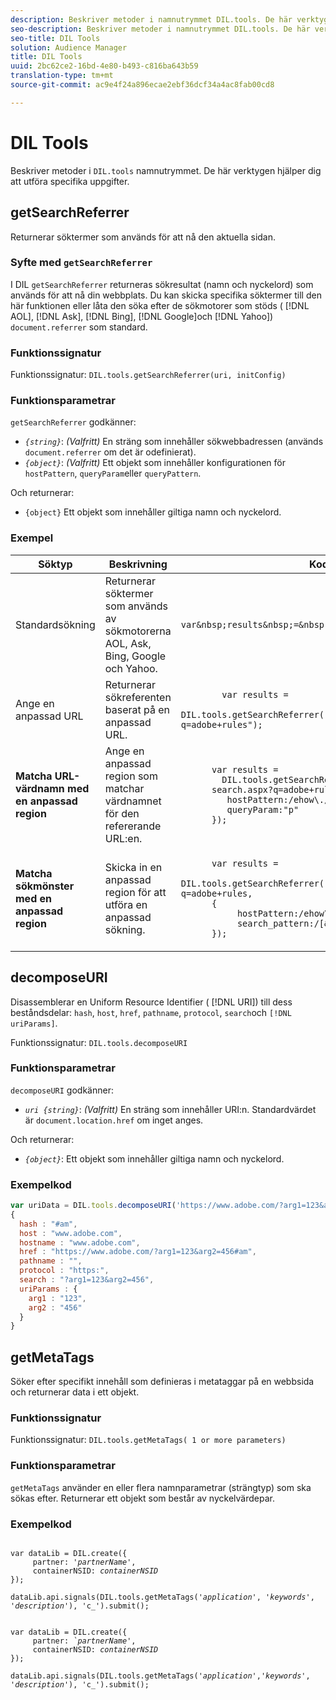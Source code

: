 ```yaml
---
description: Beskriver metoder i namnutrymmet DIL.tools. De här verktygen hjälper dig att utföra specifika uppgifter.
seo-description: Beskriver metoder i namnutrymmet DIL.tools. De här verktygen hjälper dig att utföra specifika uppgifter.
seo-title: DIL Tools
solution: Audience Manager
title: DIL Tools
uuid: 2bc62ce2-16bd-4e80-b493-c816ba643b59
translation-type: tm+mt
source-git-commit: ac9e4f24a896ecae2ebf36dcf34a4ac8fab00cd8

---
```



# DIL Tools

Beskriver metoder i `DIL.tools` namnutrymmet. De här verktygen hjälper dig att utföra specifika uppgifter.

<!-- 

c_dil_functions.xml

 -->

## getSearchReferrer

Returnerar söktermer som används för att nå den aktuella sidan.

<!-- 

r_dil_get_search_referrer.xml

 -->

### Syfte med `getSearchReferrer`

I DIL `getSearchReferrer` returneras sökresultat (namn och nyckelord) som används för att nå din webbplats. Du kan skicka specifika söktermer till den här funktionen eller låta den söka efter de sökmotorer som stöds ( [!DNL AOL], [!DNL Ask], [!DNL Bing], [!DNL Google]och [!DNL Yahoo]) `document.referrer` som standard.

### Funktionssignatur

Funktionssignatur: `DIL.tools.getSearchReferrer(uri, initConfig)`

### Funktionsparametrar

`getSearchReferrer` godkänner:

* *`{string}`*: *(Valfritt)* En sträng som innehåller sökwebbadressen (används `document.referrer` om det är odefinierat).
* *`{object}`*: *(Valfritt)* Ett objekt som innehåller konfigurationen för `hostPattern`, `queryParam`eller `queryPattern`.

Och returnerar:

* `{object}` Ett objekt som innehåller giltiga namn och nyckelord.

### Exempel

<table id="table_D035276601EC428295E4D619F05BB8D0"> 
 <thead> 
  <tr> 
   <th> Söktyp </th> 
   <th> Beskrivning </th> 
   <th> Kodexempel </th> 
  </tr> 
 </thead>
 <tbody> 
  <tr> 
   <td> Standardsökning</td> 
   <td> Returnerar söktermer som används av sökmotorerna AOL, Ask, Bing, Google och Yahoo. </td> 
   <td>
      <code>var&amp;nbsp;results&amp;nbsp;=&amp;nbsp;DIL.tools.getSearchReferrer();</code> 
  </td>
  </tr> 
  <tr> 
   <td>Ange en anpassad URL</td> 
   <td>Returnerar sökreferenten baserat på en anpassad URL.</td> 
   <td> 
  <code>
        var&nbsp;results&nbsp;= 
        DIL.tools.getSearchReferrer("https://www.ehow.com/search.aspx?q=adobe+rules");
  </code>
</td> 
  </tr> 
  <tr> 
   <td> <b>Matcha URL-värdnamn med en anpassad region</b></td> 
   <td> Ange en anpassad region som matchar värdnamnet för den refererande URL:en. </td> 
   <td> 
  <code>
      var results = 
        DIL.tools.getSearchReferrer("https://www.ehow.com/
      search.aspx?q=adobe+rules",{ 
      &nbsp;&nbsp;&nbsp;hostPattern:/ehow\./, 
      &nbsp;&nbsp;&nbsp;queryParam:"p" 
      }); 
  </code>
  </td></tr> 
  <tr> 
   <td> <b>Matcha sökmönster med en anpassad region</b> </td> 
   <td> Skicka in en anpassad region för att utföra en anpassad sökning. </td> 
   <td> 
    <code>
      var&nbsp;results&nbsp;= 
      DIL.tools.getSearchReferrer("https://www.ehow.com/search.aspx?q=adobe+rules,
      {
        &nbsp;&nbsp;&nbsp;hostPattern:/ehow\./, 
        &nbsp;&nbsp;&nbsp;search_pattern:/[&amp;\?]p=([^&amp;]+/ 
      });
    </code>
   </td> 
  </tr> 
 </tbody> 
</table>

## decomposeURI

Disassemblerar en Uniform Resource Identifier ( [!DNL URI]) till dess beståndsdelar: `hash`, `host`, `href`, `pathname`, `protocol`, `search`och `[!DNL uriParams]`.

<!-- 

r_dil_decompose.xml

 -->

Funktionssignatur: `DIL.tools.decomposeURI`

### Funktionsparametrar

`decomposeURI` godkänner:

* *`uri {string}`*: *(Valfritt)* En sträng som innehåller URI:n. Standardvärdet är `document.location.href` om inget anges.

Och returnerar:

* *`{object}`*: Ett objekt som innehåller giltiga namn och nyckelord.

### Exempelkod


```javascript
var uriData = DIL.tools.decomposeURI('https://www.adobe.com/?arg1=123&arg2=456#am'); 
{ 
  hash : "#am", 
  host : "www.adobe.com", 
  hostname : "www.adobe.com", 
  href : "https://www.adobe.com/?arg1=123&arg2=456#am", 
  pathname : "", 
  protocol : "https:", 
  search : "?arg1=123&arg2=456", 
  uriParams : { 
    arg1 : "123", 
    arg2 : "456" 
  } 
}
```

## getMetaTags

Söker efter specifikt innehåll som definieras i metataggar på en webbsida och returnerar data i ett objekt.

<!-- 

r_dil_get_metatags.xml

 -->

### Funktionssignatur

Funktionssignatur: `DIL.tools.getMetaTags( 1 or more parameters)`

### Funktionsparametrar

`getMetaTags` använder en eller flera namnparametrar (strängtyp) som ska sökas efter. Returnerar ett objekt som består av nyckelvärdepar.

### Exempelkod

<pre class="&ldquo;javascript&rdquo;"><code>
var dataLib = DIL.create({ 
     partner: '<i>partnerName'</i>, 
     containerNSID: <i>containerNSID</i> 
}); 

dataLib.api.signals(DIL.tools.getMetaTags('<i>application</i>', '<i>keywords</i>',  '<i>description</i>'), 'c_').submit();
</code></pre>

<pre><code>
var dataLib = DIL.create({ 
     partner: <i>`partnerName'</i>, 
     containerNSID: <i>containerNSID</i> 
}); 

dataLib.api.signals(DIL.tools.getMetaTags('<i>application</i>','<i>keywords</i>', '<i>description</i>'), 'c_').submit();
</code></pre>
